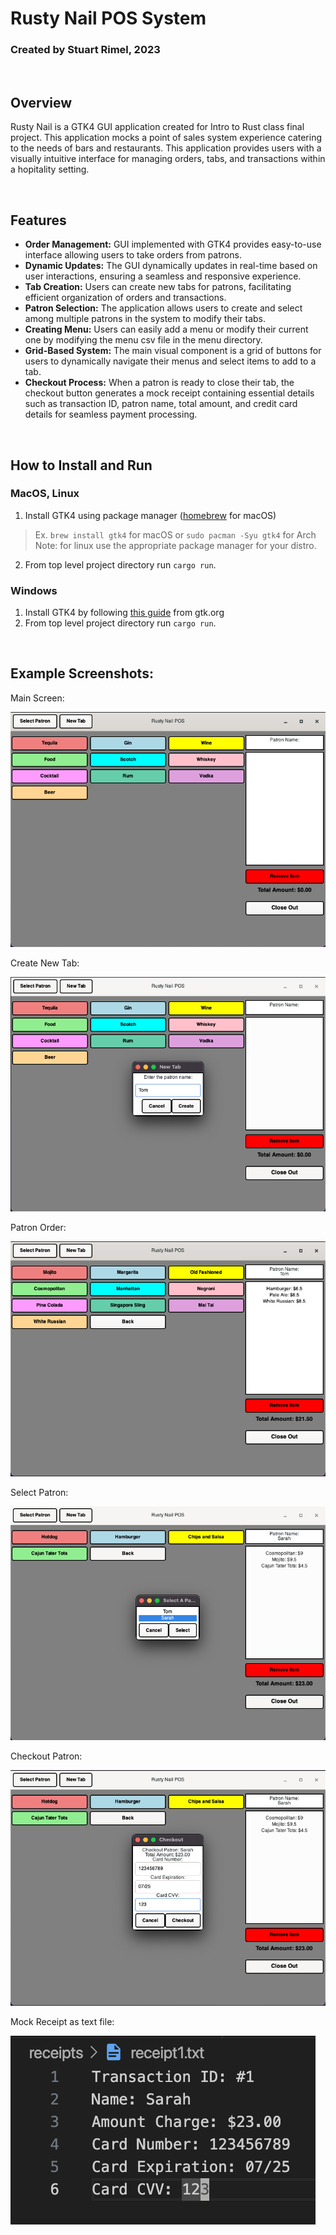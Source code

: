 # Rusty Nail POS System

### Created by Stuart Rimel, 2023

<br>

## Overview
Rusty Nail is a GTK4 GUI application created for Intro to Rust class final project. This application mocks a point of sales system experience catering
to the needs of bars and restaurants. This application provides users with a visually intuitive interface for managing orders, tabs, and transactions
within a hopitality setting. 

<br>

## Features
- **Order Management:** GUI implemented with GTK4 provides easy-to-use interface allowing users to take orders from patrons.
- **Dynamic Updates:** The GUI dynamically updates in real-time based on user interactions, ensuring a seamless and responsive experience.
- **Tab Creation:** Users can create new tabs for patrons, facilitating efficient organization of orders and transactions.
- **Patron Selection:** The application allows users to create and select among multiple patrons in the system to modify their tabs.
- **Creating Menu:** Users can easily add a menu or modify their current one by modifying the menu csv file in the menu directory.
- **Grid-Based System:** The main visual component is a grid of buttons for users to dynamically navigate their menus and select items to add to a tab.
- **Checkout Process:** When a patron is ready to close their tab, the checkout button generates a mock receipt containing essential details such as transaction ID, patron name, total amount, and credit card details for seamless payment processing.


<br>

## How to Install and Run

### MacOS, Linux
1. Install GTK4 using package manager ([homebrew](https://brew.sh/) for macOS)
> Ex. `brew install gtk4` for macOS or `sudo pacman -Syu gtk4` for Arch  
> Note: for linux use the appropriate package manager for your distro.
2. From top level project directory run `cargo run`.
### Windows
1. Install GTK4 by following [this guide](https://www.gtk.org/docs/installations/windows) from gtk.org
2. From top level project directory run `cargo run`.

<br>

## Example Screenshots:

Main Screen:

![main screen](https://github.com/srimel/rusty-nail/blob/main/screenshots/main_screen.png)

Create New Tab:

![new patron](https://github.com/srimel/rusty-nail/blob/main/screenshots/new_patron.png)

Patron Order:

![patron order](https://github.com/srimel/rusty-nail/blob/main/screenshots/patron_order.png)

Select Patron:

![select patron](https://github.com/srimel/rusty-nail/blob/main/screenshots/select_patron.png)

Checkout Patron:

![checkout patron](https://github.com/srimel/rusty-nail/blob/main/screenshots/checkout_patron.png)

Mock Receipt as text file:

![mock receipt](https://github.com/srimel/rusty-nail/blob/main/screenshots/receipt.png)

<br>

